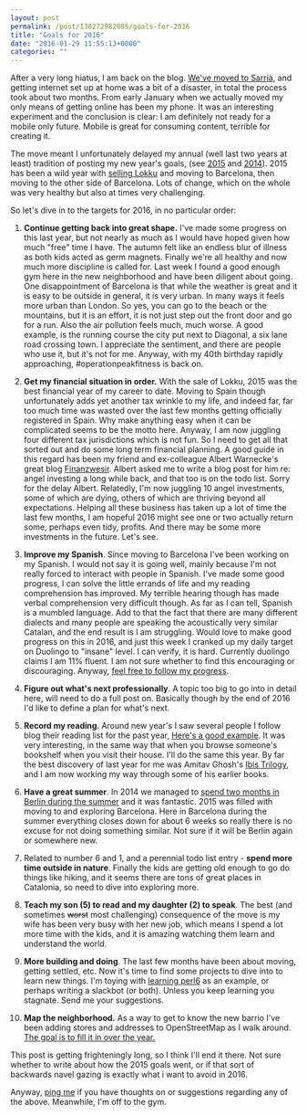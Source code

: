 ```yaml
---
layout: post
permalink: /post/138272982085/goals-for-2016
title: "Goals for 2016"
date: "2016-01-29 11:55:13+0000"
categories: ""
---
```

After a very long hiatus, I am back on the blog. <a href="http://www.freyfogle.com/post/132872030130/were-moving">
</a>
<a href="http://www.freyfogle.com/post/132872030130/were-moving">We've moved to Sarrià</a>, and getting internet set up at home was a bit of a disaster, in total the process took about two months. From early January when we actually moved my only means of getting online has been my phone. It was an interesting experiment and the conclusion is clear: I am definitely not ready for a mobile only future. Mobile is great for consuming content, terrible for creating it. 

The move meant I unfortunately delayed my annual (well last two years at least) tradition of posting my new year's goals, (see <a href="http://www.freyfogle.com/post/107839352080/goals-for-2015">2015</a> and <a href="http://www.freyfogle.com/post/73132172349/goals-for-2014">2014</a>). 2015 has been a wild year with <a href="http://www.freyfogle.com/post/130580147055/my-last-day-at-lokku">selling Lokku</a> and moving to Barcelona, then moving to the other side of Barcelona. Lots of change, which on the whole was very healthy but also at times very challenging. 

So let's dive in to the targets for 2016, in no particular order:

1. <b>Continue getting back into great shape.</b> I've made some progress on this last year, but not nearly as much as I would have hoped given how much "free" time I have. The autumn felt like an endless blur of illness as both kids acted as germ magnets. Finally we're all healthy and now much more discipline is called for. Last week I found a good enough gym here in the new neighborhood and have been diligent about going. One disappointment of Barcelona is that while the weather is great and it is easy to be outside in general, it is very urban. In many ways it feels more urban than London. So yes, you can go to the beach or the mountains, but it is an effort, it is not just step out the front door and go for a run. Also the air pollution feels much, much worse. A good example, is the running course the city put next to Diagonal, a six lane road crossing town. I appreciate the sentiment, and there are people who use it, but it's not for me. Anyway, with my 40th birthday rapidly approaching, #operationpeakfitness is back on.

2. <b>Get my financial situation in order.</b> With the sale of Lokku, 2015 was the best financial year of my career to date. Moving to Spain though unfortunately adds yet another tax wrinkle to my life, and indeed far, far too much time was wasted over the last few months getting officially registered in Spain. Why make anything easy when it can be complicated seems to be the motto here. Anyway, I am now juggling four different tax jurisdictions which is not fun. So I need to get all that sorted out and do some long term financial planning. A good guide in this regard has been my friend and ex-colleague Albert Warnecke's great blog <a href="http://www.finanzwesir.com/">Finanzwesir</a>. Albert asked me to write a blog post for him re: angel investing a long while back, and that too is on the todo list. Sorry for the delay Albert. Relatedly, I'm now juggling 10 angel investments, some of which are dying, others of which are thriving beyond all expectations. Helping all these business has taken up a lot of time the last few months, I am hopeful 2016 might see one or two actually return some, perhaps even tidy, profits. And there may be some more investments in the future. Let's see. 

3. <b>Improve my Spanish</b>. Since moving to Barcelona I've been working on my Spanish. I would not say it is going well, mainly because I'm not really forced to interact with people in Spanish. I've made some good progress, I can solve the little errands of life and my reading comprehension has improved. My terrible hearing though has made verbal comprehension very difficult though. As far as I can tell, Spanish is a mumbled language. Add to that the fact that there are many different dialects and many people are speaking the acoustically very similar Catalan, and the end result is I am struggling. Would love to make good progress on this in 2016, and just this week I cranked up my daily target on Duolingo to "insane" level. I can verify, it is hard. Currently duolingo claims I am 11% fluent. I am not sure whether to find this encouraging or discouraging. Anyway, <a href="https://www.duolingo.com/edfreyfogle">feel free to follow my progress</a>. 

4. <b>Figure out what's next professionally</b>. A topic too big to go into in detail here, will need to do a full post on. Basically though by the end of 2016 I'd like to define a plan for what's next. 

5. <b>Record my reading</b>. Around new year's I saw several people I follow blog their reading list for the past year, <a href="http://christinacacioppo.com/blog/2015-books">Here's a good example</a>. It was very interesting, in the same way that when you browse someone's bookshelf when you visit their house. I'll do the same this year. By far the best discovery of last year for me was Amitav Ghosh's <a href="https://en.wikipedia.org/wiki/Ibis_trilogy">Ibis Trilogy</a>, and I am now working my way through some of his earlier books.

6. <b>Have a great summer</b>. In 2014 we managed to <a href="http://www.freyfogle.com/post/96569192005/berlin-and-bestsummerever">spend two months in Berlin during the summer</a> and it was fantastic. 2015 was filled with moving to and exploring Barcelona. Here in Barcelona during the summer everything closes down for about 6 weeks so really there is no excuse for not doing something similar. Not sure if it will be Berlin again or somewhere new. 

7. Related to number 6 and 1, and a perennial todo list entry - <b>spend more time outside in nature</b>. Finally the kids are getting old enough to go do things like hiking, and it seems there are tons of great places in Catalonia, so need to dive into exploring more.

8. <b>Teach my son (5) to read and my daughter (2) to speak</b>. The best (and sometimes <strike>worst</strike> most challenging) consequence of the move is my wife has been very busy with her new job, which means I spend a lot more time with the kids, and it is amazing watching them learn and understand the world. 

9. <b>More building and doing</b>. The last few months have been about moving, getting settled, etc. Now it's time to find some projects to dive into to learn new things. I'm toying with <a href="https://perl6.org/">learning perl6</a> as an example, or perhaps writing a slackbot (or both). Unless you keep learning you stagnate. Send me your suggestions. 

10. <b>Map the neighborhood.</b> As a way to get to know the new barrio I've been adding stores and addresses to OpenStreetMap as I walk around. <a href="http://www.openstreetmap.org/#map=17/41.40036/2.13125">The goal is to fill it in over the year.</a> 

This post is getting frighteningly long, so I think I'll end it there. Not sure whether to write about how the 2015 goals went, or if that sort of backwards navel gazing is exactly what i want to avoid in 2016. 

Anyway, <a href="https://twitter.com/freyfogle">ping me</a> if you have thoughts on or suggestions regarding any of the above. Meanwhile, I'm off to the gym. 

